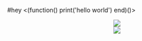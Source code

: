 #hey
<(function() print('hello world') end)()>  

<div align="center"> <img src="https://github-readme-stats.vercel.app/api/top-langs/?username=icealeximino&hide_title=true&hide_border=true&layout=compact&langs_count=6&text_color=000&icon_color=fff&bg_color=0,52fa5a,4dfcff,c64dff&theme=graywhite" /> </div>

<div align="center"> <img src="https://github.com/icealeximino/icealeximino/blob/main/101790864_p0.jpg?raw=true"> </div>


